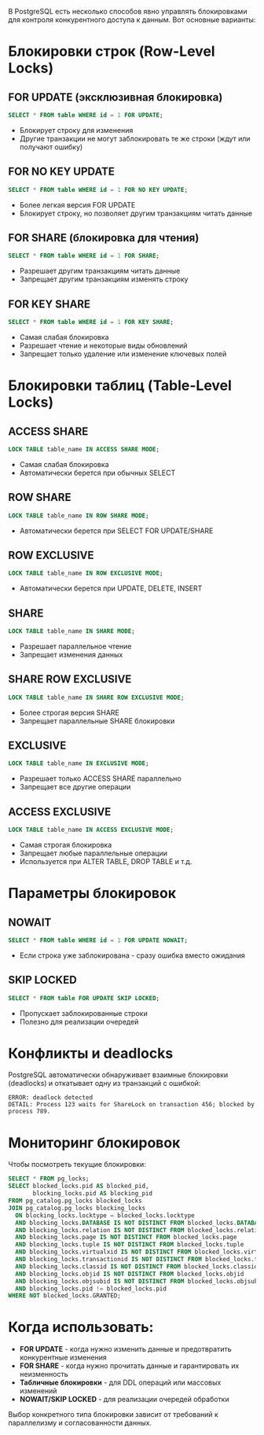 В PostgreSQL есть несколько способов явно управлять блокировками для контроля конкурентного доступа к данным. Вот основные варианты:
# Блокировки строк (Row-Level Locks)
## FOR UPDATE (эксклюзивная блокировка)
```sql
SELECT * FROM table WHERE id = 1 FOR UPDATE;
```
- Блокирует строку для изменения
- Другие транзакции не могут заблокировать те же строки (ждут или получают ошибку)
## FOR NO KEY UPDATE
```sql
SELECT * FROM table WHERE id = 1 FOR NO KEY UPDATE;
```
- Более легкая версия FOR UPDATE
- Блокирует строку, но позволяет другим транзакциям читать данные
## FOR SHARE (блокировка для чтения)
```sql
SELECT * FROM table WHERE id = 1 FOR SHARE;
```
- Разрешает другим транзакциям читать данные
- Запрещает другим транзакциям изменять строку
## FOR KEY SHARE
```sql
SELECT * FROM table WHERE id = 1 FOR KEY SHARE;
```
- Самая слабая блокировка
- Разрешает чтение и некоторые виды обновлений
- Запрещает только удаление или изменение ключевых полей
# Блокировки таблиц (Table-Level Locks)
## ACCESS SHARE
```sql
LOCK TABLE table_name IN ACCESS SHARE MODE;
```
- Самая слабая блокировка
- Автоматически берется при обычных SELECT
## ROW SHARE
```sql
LOCK TABLE table_name IN ROW SHARE MODE;
```
- Автоматически берется при SELECT FOR UPDATE/SHARE
## ROW EXCLUSIVE
```sql
LOCK TABLE table_name IN ROW EXCLUSIVE MODE;
```
- Автоматически берется при UPDATE, DELETE, INSERT
## SHARE
```sql
LOCK TABLE table_name IN SHARE MODE;
```
- Разрешает параллельное чтение
- Запрещает изменения данных
## SHARE ROW EXCLUSIVE
```sql
LOCK TABLE table_name IN SHARE ROW EXCLUSIVE MODE;
```
- Более строгая версия SHARE
- Запрещает параллельные SHARE блокировки
## EXCLUSIVE
```sql
LOCK TABLE table_name IN EXCLUSIVE MODE;
```
- Разрешает только ACCESS SHARE параллельно
- Запрещает все другие операции
## ACCESS EXCLUSIVE
```sql
LOCK TABLE table_name IN ACCESS EXCLUSIVE MODE;
```
- Самая строгая блокировка
- Запрещает любые параллельные операции
- Используется при ALTER TABLE, DROP TABLE и т.д.
# Параметры блокировок
## NOWAIT
```sql
SELECT * FROM table WHERE id = 1 FOR UPDATE NOWAIT;
```
- Если строка уже заблокирована - сразу ошибка вместо ожидания
## SKIP LOCKED
```sql
SELECT * FROM table FOR UPDATE SKIP LOCKED;
```
- Пропускает заблокированные строки
- Полезно для реализации очередей
# Конфликты и deadlocks
PostgreSQL автоматически обнаруживает взаимные блокировки (deadlocks) и откатывает одну из транзакций с ошибкой:
```
ERROR: deadlock detected
DETAIL: Process 123 waits for ShareLock on transaction 456; blocked by process 789.
```
# Мониторинг блокировок
Чтобы посмотреть текущие блокировки:
```sql
SELECT * FROM pg_locks;
SELECT blocked_locks.pid AS blocked_pid,
       blocking_locks.pid AS blocking_pid
FROM pg_catalog.pg_locks blocked_locks
JOIN pg_catalog.pg_locks blocking_locks
  ON blocking_locks.locktype = blocked_locks.locktype
  AND blocking_locks.DATABASE IS NOT DISTINCT FROM blocked_locks.DATABASE
  AND blocking_locks.relation IS NOT DISTINCT FROM blocked_locks.relation
  AND blocking_locks.page IS NOT DISTINCT FROM blocked_locks.page
  AND blocking_locks.tuple IS NOT DISTINCT FROM blocked_locks.tuple
  AND blocking_locks.virtualxid IS NOT DISTINCT FROM blocked_locks.virtualxid
  AND blocking_locks.transactionid IS NOT DISTINCT FROM blocked_locks.transactionid
  AND blocking_locks.classid IS NOT DISTINCT FROM blocked_locks.classid
  AND blocking_locks.objid IS NOT DISTINCT FROM blocked_locks.objid
  AND blocking_locks.objsubid IS NOT DISTINCT FROM blocked_locks.objsubid
  AND blocking_locks.pid != blocked_locks.pid
WHERE NOT blocked_locks.GRANTED;
```
# Когда использовать:
- **FOR UPDATE** - когда нужно изменить данные и предотвратить конкурентные изменения
- **FOR SHARE** - когда нужно прочитать данные и гарантировать их неизменность
- **Табличные блокировки** - для DDL операций или массовых изменений
- **NOWAIT/SKIP LOCKED** - для реализации очередей обработки

Выбор конкретного типа блокировки зависит от требований к параллелизму и согласованности данных.